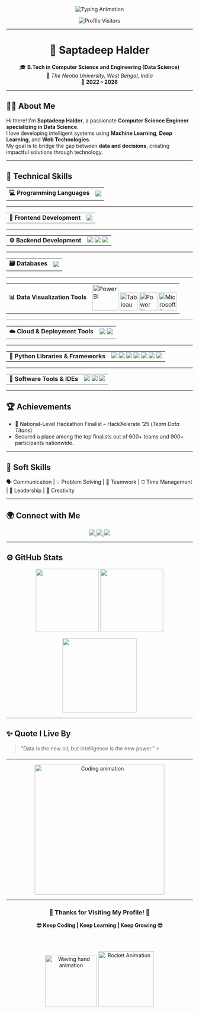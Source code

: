 <!-- 🌟 PROFILE HEADER -->
<p align="center">
  <img src="https://readme-typing-svg.herokuapp.com?font=Poppins&weight=600&size=28&pause=1000&color=00BFFF&center=true&vCenter=true&width=700&lines=👋+Hi,+I'm+Saptadeep+Halder;Aspiring+Data+Scientist+💻;Machine+Learning+%7C+Deep+Learning+Enthusiast+🤖;Full+Stack+Developer+🌐;Passionate+about+AI+%26+Innovation+🚀" alt="Typing Animation" />
</p>

<!-- 👁️ LIVE VISITOR COUNTER -->
<p align="center">
  <img src="https://komarev.com/ghpvc/?username=saptads14&label=Profile+Visitors&style=for-the-badge&color=0E75B6&logo=github" alt="Profile Visitors" />
</p>

---

<h1 align="center">🫠 <b>Saptadeep Halder</b></h1>

<p align="center">
  🎓 <b>B.Tech in Computer Science and Engineering (Data Science)</b><br>
  📍 <i>The Neotia University, West Bengal, India</i><br>
  📅 <b>2022 – 2026</b>
</p>

---

## 👨‍💻 **About Me**
Hi there! I'm **Saptadeep Halder**, a passionate **Computer Science Engineer specializing in Data Science**.  
I love developing intelligent systems using **Machine Learning**, **Deep Learning**, and **Web Technologies**.  
My goal is to bridge the gap between **data and decisions**, creating impactful solutions through technology.  

---

## 🧠 **Technical Skills**

<!-- 💻 PROGRAMMING LANGUAGES -->
<div align="center">
  <table>
    <tr>
      <td><b>💻 Programming Languages</b></td>
      <td>
        <img src="https://skillicons.dev/icons?i=python,java,r,c" />
      </td>
    </tr>
  </table>
</div>

---

<!-- 🎨 FRONTEND DEVELOPMENT -->
<div align="center">
  <table>
    <tr>
      <td><b>🎨 Frontend Development</b></td>
      <td>
        <img src="https://skillicons.dev/icons?i=html,css,bootstrap,js" />
      </td>
    </tr>
  </table>
</div>

---

<!-- ⚙️ BACKEND DEVELOPMENT -->
<div align="center">
  <table>
    <tr>
      <td><b>⚙️ Backend Development</b></td>
      <td>
        <img src="https://skillicons.dev/icons?i=django,flask" />
        <img src="https://img.shields.io/badge/REST_API-FF6B6B?style=for-the-badge&logo=fastapi&logoColor=white" />
        <img src="https://img.shields.io/badge/WebSocket-0078D7?style=for-the-badge&logo=websocket&logoColor=white" />
      </td>
    </tr>
  </table>
</div>

---

<!-- 🗃️ DATABASES -->
<div align="center">
  <table>
    <tr>
      <td><b>🗃️ Databases</b></td>
      <td>
        <img src="https://skillicons.dev/icons?i=postgresql,sqlite,mongodb" />
      </td>
    </tr>
  </table>
</div>

---

<!-- 📊 DATA VISUALIZATION TOOLS -->
<div align="center">
  <table>
    <tr>
      <td><b>📊 Data Visualization Tools</b></td>
      <td>
        <img src="https://upload.wikimedia.org/wikipedia/commons/c/cf/New_Power_BI_Logo.svg" width="70" alt="Power BI"/>
        <img src="https://img.icons8.com/color/96/000000/tableau-software.png" width="48" alt="Tableau" />
        <img src="https://img.icons8.com/color/96/000000/power-bi.png" width="48" alt="Power BI" />
        <img src="https://img.icons8.com/color/96/000000/microsoft-excel-2019--v1.png" width="48" alt="Microsoft Excel" />
      </td>
    </tr>
  </table>
</div>

---

<!-- ☁️ CLOUD & DEPLOYMENT -->
<div align="center">
  <table>
    <tr>
      <td><b>☁️ Cloud & Deployment Tools</b></td>
      <td>
        <img src="https://skillicons.dev/icons?i=aws,vercel,github,docker" />
        <img src="https://img.shields.io/badge/Streamlit-FF4B4B?style=for-the-badge&logo=streamlit&logoColor=white" />
      </td>
    </tr>
  </table>
</div>

---

<!-- 🧩 PYTHON LIBRARIES -->
<div align="center">
  <table>
    <tr>
      <td><b>🧩 Python Libraries & Frameworks</b></td>
      <td>
        <img src="https://img.shields.io/badge/NumPy-013243?style=for-the-badge&logo=numpy&logoColor=white" />
        <img src="https://img.shields.io/badge/Pandas-150458?style=for-the-badge&logo=pandas&logoColor=white" />
        <img src="https://img.shields.io/badge/Matplotlib-003366?style=for-the-badge&logo=plotly&logoColor=white" />
        <img src="https://img.shields.io/badge/Seaborn-3C5280?style=for-the-badge" />
        <img src="https://img.shields.io/badge/Scikit--Learn-F7931E?style=for-the-badge&logo=scikit-learn&logoColor=white" />
        <img src="https://img.shields.io/badge/TensorFlow-FF6F00?style=for-the-badge&logo=tensorflow&logoColor=white" />
        <img src="https://img.shields.io/badge/PyTorch-EE4C2C?style=for-the-badge&logo=pytorch&logoColor=white" />
      </td>
    </tr>
  </table>
</div>

---

<!-- 🧰 SOFTWARE TOOLS -->
<div align="center">
  <table>
    <tr>
      <td><b>🧰 Software Tools & IDEs</b></td>
      <td>
        <img src="https://skillicons.dev/icons?i=git,github,vscode,anaconda" />
        <img src="https://img.shields.io/badge/Jupyter-F37626?style=for-the-badge&logo=jupyter&logoColor=white" />
        <img src="https://img.shields.io/badge/Google_Colab-F9AB00?style=for-the-badge&logo=googlecolab&logoColor=white" />
      </td>
    </tr>
  </table>
</div>

---

## 🏆 **Achievements**
- 🥈 National-Level Hackathon Finalist – HackXelerate ’25 (*Team Data Titans*)
- Secured a place among the top finalists out of 600+ teams and 900+ participants nationwide.

---

## 💬 **Soft Skills**
🗣️ Communication | 💡 Problem Solving | 🤝 Teamwork | ⏰ Time Management | 👑 Leadership | 🎨 Creativity  

---

## 🌍 **Connect with Me**
<p align="center">
  <a href="mailto:saptadeephalder2004@gmail.com">
    <img src="https://img.shields.io/badge/Gmail-D14836?style=for-the-badge&logo=gmail&logoColor=white" />
  </a>
  <a href="https://www.linkedin.com/in/saptadeep-halder04/">
    <img src="https://img.shields.io/badge/LinkedIn-0077B5?style=for-the-badge&logo=linkedin&logoColor=white" />
  </a>
  <a href="https://github.com/saptads14">
    <img src="https://img.shields.io/badge/GitHub-000000?style=for-the-badge&logo=github&logoColor=white" />
  </a>
</p>

---

## ⚙️ **GitHub Stats**
<p align="center">
  <img src="https://github-readme-stats.vercel.app/api?username=saptads14&show_icons=true&theme=radical&bg_color=0D1117&title_color=00FFFF&icon_color=00FFFF" height="170" />
  <img src="https://github-readme-streak-stats.herokuapp.com?user=saptads14&theme=radical&background=0D1117&ring=00FFFF&fire=00FFFF&currStreakLabel=00FFFF" height="170" />
</p>

<p align="center">
  <img src="https://github-readme-stats.vercel.app/api/top-langs/?username=saptads14&theme=radical&layout=donut&langs_count=8&bg_color=0D1117" height="200" />
</p>

---

## ✨ **Quote I Live By**
> “Data is the new oil, but intelligence is the new power.” ⚡  

---

<p align="center">
  <img src="https://raw.githubusercontent.com/abhisheknaiidu/abhisheknaiidu/master/code.gif" width="350" alt="Coding animation"/>
</p>

---

<!-- 🤝 THANK YOU SECTION -->
<div align="center">

  <h3>🤝 Thanks for Visiting My Profile! 🤝</h3>

  <b>😎 Keep Coding | Keep Learning | Keep Growing 😎</b>

  <br><br>

  <img src="https://media.giphy.com/media/l46Cy1rHbQ92uuLXa/giphy.gif" width="140" alt="Waving hand animation" />
  <img src="https://media.giphy.com/media/xT9IgzoKnwFNmISR8I/giphy.gif" width="150" alt="Rocket Animation"/>
</div>
